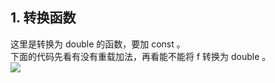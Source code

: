 ## 1. 转换函数
这里是转换为 double 的函数，要加 const 。  
下面的代码先看有没有重载加法，再看能不能将 f 转换为 double 。  
![](attachments/2.1.1conversion%20function.jpg)
  